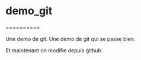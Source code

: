 # demo_git
==========

Une demo de git.
Une demo de git qui se passe bien.

Et maintenant on modifie depuis github.
